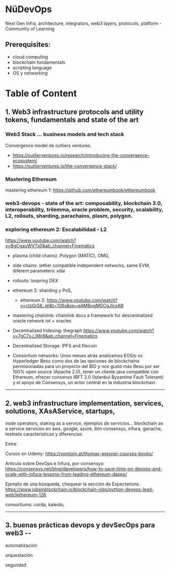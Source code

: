# NüDevOps
Next Gen Infra, architecture, integrators, web3 layers, protocols, platform - Community of Learning

## Prerequisites: 
* cloud computing
* blockchain fundamentals
* scripting language
* OS y networking

# Table of Content

## 1. Web3 infrastructure protocols and utility tokens, fundamentals and state of the art

### Web3 Stack ... business models and tech stack
Convergence model de outliers ventures.
* https://outlierventures.io/research/introducing-the-convergence-ecosystem/
* https://outlierventures.io/the-convergence-stack/

### Mastering Ethereum
mastering ethereum 1: https://github.com/ethereumbook/ethereumbook

### web3-devops - state of the art:  composability, blockchain 3.0, interoperability, trilemma, oracle problem, security, scalability, L2, rollouts, sharding, parachains, plasm, polygon. 

### exploring ethereum 2: Escalabilidad - L2 
https://www.youtube.com/watch?v=BgCgauWVTs0&ab_channel=Finematics

* plasma (child chains): Polygon (MATIC), OMG, 
* side chains: (ether compatible independent networks, same EVM, diferent parameters: xdai
* rollouts: loopring DEX 
* ethereum 2: sharding y PoS, 
	* ethereum 2: https://www.youtube.com/watch?v=ctzGr58_jeI&t=108s&pp=qAMBugMGCgJlcxAB

* mastering chainlink: chainlink docs
	a framework for descentralized oracle network 
	iot + oracles

* Decentralized Indexing:
	thegraph
	https://www.youtube.com/watch?v=7gC7xJ_98r8&ab_channel=Finematics

* Decentralized Storage:
	IPFS and filecoin

* Consortium networks: 
	Unos meses atrás analizamos EOSio vs Hyperledger Besu como dos de las opciones de blockchains permisionadas para un proyecto del BID y nos gustó más Besu por ser 100% open source (Apache 2.0), tener un cliente java compatible con Ethereum, ofrecer consenso IBFT 2.0 (Istanbul Byzantine Fault Tolerant) y el apoyo de Consensys, un actor central en la industria blockchain.

----
## 2. web3 infrastructure implementation, services, solutions, XAsAService, startups,   

node operators, staking as a service, ejemplos de servicios… 
blockchain as a service
servicios en aws, google, azure, ibm
consensys, infura, ganache, testnets caracterìsticas y diferencias



Extra:

Cursos en Udemy:
https://vomtom.at/thomas-wiesner-courses-books/

Artículo sobre DevOps e Infura, por consensys:
https://consensys.net/blog/developers/how-to-save-time-on-devops-and-scale-with-infura-lessons-from-leading-ethereum-dapps/

Ejemplo de una búsqueda, chequear la sección de Expectations
https://www.jobsinblockchain.io/blockchain-jobs/python-devops-lead-web3ethereum-126


consortiums: corda, kaleido, 

----
## 3. buenas prácticas devops y devSecOps para web3 -- 

automatización

orquestación

seguridad
